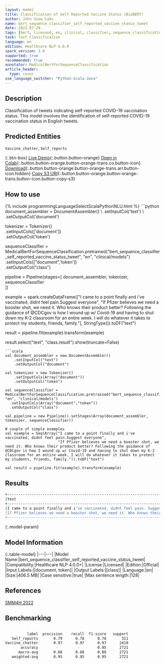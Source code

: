 ```yaml
---
layout: model
title: Classification of Self Reported Vaccine Status (BioBERT)
author: John Snow Labs
name: bert_sequence_classifier_self_reported_vaccine_status_tweet
date: 2022-07-29
tags: [bert, licensed, en, clinical, classifier, sequence_classification, public_health, vaccine, tweet]
task: Text Classification
language: en
edition: Healthcare NLP 4.0.0
spark_version: 3.0
supported: true
recommended: true
annotator: MedicalBertForSequenceClassification
article_header:
  type: cover
use_language_switcher: "Python-Scala-Java"
---
```


## Description

Classification of tweets indicating self-reported COVID-19 vaccination status. This model involves the identification of self-reported COVID-19 vaccination status in English tweets.

## Predicted Entities

`Vaccine_chatter`, `Self_reports`

{:.btn-box}
[Live Demo](https://demo.johnsnowlabs.com/healthcare/PUBLIC_HEALTH_VACCINE_STATUS/){:.button.button-orange}
[Open in Colab](https://colab.research.google.com/github/JohnSnowLabs/spark-nlp-workshop/blob/master/tutorials/streamlit_notebooks/healthcare/PUBLIC_HEALTH_MB4SC.ipynb){:.button.button-orange.button-orange-trans.co.button-icon}
[Download](https://s3.amazonaws.com/auxdata.johnsnowlabs.com/clinical/models/bert_sequence_classifier_self_reported_vaccine_status_tweet_en_4.0.0_3.0_1659076646646.zip){:.button.button-orange.button-orange-trans.arr.button-icon.hidden}
[Copy S3 URI](s3://auxdata.johnsnowlabs.com/clinical/models/bert_sequence_classifier_self_reported_vaccine_status_tweet_en_4.0.0_3.0_1659076646646.zip){:.button.button-orange.button-orange-trans.button-icon.button-copy-s3}

## How to use



<div class="tabs-box" markdown="1">
{% include programmingLanguageSelectScalaPythonNLU.html %}
```python
document_assembler = DocumentAssembler() \
    .setInputCol('text') \
    .setOutputCol('document')

tokenizer = Tokenizer() \
    .setInputCols(['document']) \
    .setOutputCol('token')

sequenceClassifier = MedicalBertForSequenceClassification.pretrained("bert_sequence_classifier_self_reported_vaccine_status_tweet", "en", "clinical/models")\
  .setInputCols(["document",'token'])\
  .setOutputCol("class")

pipeline = Pipeline(stages=[
    document_assembler, 
    tokenizer,
    sequenceClassifier    
])

example = spark.createDataFrame(["I came to a point finally and i've vaccinated, didnt feel pain.Suggest everyone",
                              "If Pfizer believes we need a booster shot, we need it. Who knows their product better? Following the guidance of @CDCgov is how I wound up w/ Covid-19 and having to shut down my K-2 classroom for an entire week. I will do whatever it takes to protect my students, friends, family."], StringType()).toDF("text")

result = pipeline.fit(example).transform(example)

result.select("text", "class.result").show(truncate=False)
```
```scala
val document_assembler = new DocumentAssembler() 
    .setInputCol("text") 
    .setOutputCol("document")

val tokenizer = new Tokenizer() 
    .setInputCols(Array("document")) 
    .setOutputCol("token")

val sequenceClassifier = MedicalBertForSequenceClassification.pretrained("bert_sequence_classifier_self_reported_vaccine_status_tweet", "en", "clinical/models")
  .setInputCols(Array("document","token"))
  .setOutputCol("class")

val pipeline = new Pipeline().setStages(Array(document_assembler, tokenizer, sequenceClassifier))

# couple of simple examples
val example = Seq(Array("I came to a point finally and i've vaccinated, didnt feel pain.Suggest everyone",
                        "If Pfizer believes we need a booster shot, we need it. Who knows their product better? Following the guidance of @CDCgov is how I wound up w/ Covid-19 and having to shut down my K-2 classroom for an entire week. I will do whatever it takes to protect my students, friends, family.")).toDF("text")

val result = pipeline.fit(example).transform(example)
```
</div>

## Results

```bash
+----------------------------------------------------------------------------------------------------------------------------------------------------------------------------------------------------------------------------------------------------------------------------------------+-----------------+
|text                                                                                                                                                                                                                                                                                    |result           |
+----------------------------------------------------------------------------------------------------------------------------------------------------------------------------------------------------------------------------------------------------------------------------------------+-----------------+
|I came to a point finally and i've vaccinated, didnt feel pain. Suggest everyone                                                                                                                                                                                                        |[Self_reports]   |
|If Pfizer believes we need a booster shot, we need it. Who knows their product better? Following the guidance of @CDCgov is how I wound up w/ Covid-19 and having to shut down my K-2 classroom for an entire week. I will do whatever it takes to protect my students, friends, family.|[Vaccine_chatter]|
+----------------------------------------------------------------------------------------------------------------------------------------------------------------------------------------------------------------------------------------------------------------------------------------+-----------------+
```

{:.model-param}
## Model Information

{:.table-model}
|---|---|
|Model Name:|bert_sequence_classifier_self_reported_vaccine_status_tweet|
|Compatibility:|Healthcare NLP 4.0.0+|
|License:|Licensed|
|Edition:|Official|
|Input Labels:|[document, token]|
|Output Labels:|[class]|
|Language:|en|
|Size:|406.5 MB|
|Case sensitive:|true|
|Max sentence length:|128|

## References

[SMM4H 2022](https://healthlanguageprocessing.org/smm4h-2022/)

## Benchmarking

```bash

          label  precision    recall  f1-score   support
   Self_reports       0.79      0.78      0.78       311
Vaccine_chatter       0.97      0.97      0.97      2410
       accuracy        -         -        0.95      2721
      macro-avg       0.88      0.88      0.88      2721
   weighted-avg       0.95      0.95      0.95      2721
```
